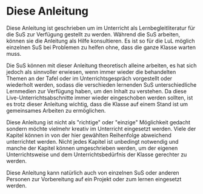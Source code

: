 # Diese Anleitung


Diese Anleitung ist geschrieben um im Unterricht als Lernbegleitliteratur für die SuS zur Verfügung gestellt zu werden. Während die SuS arbeiten, können sie die Anleitung als Hilfe konsultieren. Es ist so für die LuL möglich einzelnen SuS bei Problemen zu helfen ohne, dass die ganze Klasse warten muss.

Die SuS können mit dieser Anleitung theoretisch alleine arbeiten, es hat sich jedoch als sinnvoller erwiesen, wenn immer wieder die behandelten Themen an der Tafel oder im Unterrichtsgespräch vorgestellt oder wiederholt werden, sodass die verschieden lernenden SuS unterschiedliche Lernmedien zur Verfügung haben, um den Inhalt zu verstehen. Da diese Live-Unterrichtsabschnitte immer wieder eingeschoben werden sollten, ist es trotz dieser Anleitung wichtig, dass die Klasse auf einem Stand ist um gemeinsames Arbeiten zu ermöglichen.

Diese Anleitung ist nicht als "richtige" oder "einzige" Möglichkeit gedacht sondern möchte vielmehr kreativ im Unterricht eingesetzt werden. Viele der Kapitel können in von der hier gewählten Reihenfolge abweichend unterrichtet werden. Nicht jedes Kapitel ist unbedingt notwendig und manche der Kapitel können umgeschrieben werden, um der eigenen Unterrichtsweise und dem Unterrichtsbedürfnis der Klasse gerechter zu werden.

Diese Anleitung kann natürlich auch von einzelnen SuS oder anderen Personen zur Vorbereitung auf ein Projekt oder zum lernen eingesetzt werden.
